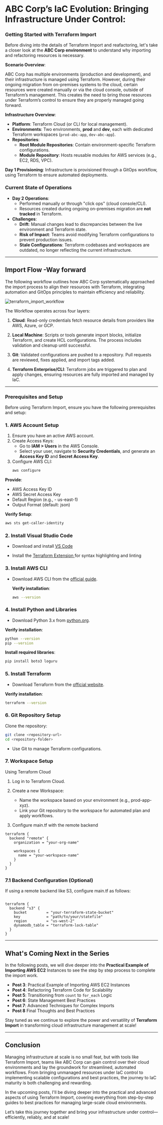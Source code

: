 # ABC Corp’s IaC Evolution: Bringing Infrastructure Under Control:

### **Getting Started with Terraform Import**

Before diving into the details of Terraform Import and reafactoring, let's take a closer look at the **ABC Corp environment** to understand why importing and refactoring resources is necessary.

**Scenario Overview**:

ABC Corp has multiple environments (production and development), and their infrastructure is managed using Terraform. However, during their ongoing migration from on-premises systems to the cloud, certain resources were created manually or via the cloud console, outside of Terraform’s management. This creates the need to bring those resources under Terraform’s control to ensure they are properly managed going forward.

**Infrastructure Overview**:
- **Platform**: Terraform Cloud (or CLI for local management).
- **Environments**: Two environments, **prod** and **dev**, each with dedicated Terraform workspaces (`prod-abc-app`, `dev-abc-app`).
- **Repositories**:
  - **Root Module Repositories**: Contain environment-specific Terraform configurations.
  - **Module Repository**: Hosts reusable modules for AWS services (e.g., EC2, RDS, VPC).
  
**Day 1 Provisioning**: Infrastructure is provisioned through a GitOps workflow, using Terraform to ensure automated deployments.

### Current State of Operations
- **Day 2 Operations**:
  - Performed manually or through "click ops" (cloud console/CLI).
  - Resources created during ongoing on-premises migration are **not tracked** in Terraform.
- **Challenges**:
  - **Drift**: Manual changes lead to discrepancies between the live environment and Terraform state.
  - **Risk of Impact**: Teams avoid modifying Terraform configurations to prevent production issues.
  - **Stale Configurations**: Terraform codebases and workspaces are outdated, no longer reflecting the current infrastructure.

---
## Import Flow -Way forward
The following workflow outlines how ABC Corp systematically approached the import process to align their resources with Terraform, integrating automation and GitOps principles to maintain efficiency and reliability.

![terraform_import_workflow](images/terraform_import_workflow.gif)

The Workflow operates across four layers:

1. **Cloud**: Read-only credentials fetch resource details from providers like AWS, Azure, or GCP.

2.  **Local Machine**: Scripts or tools generate import blocks, initialize Terraform, and create HCL configurations. The process includes validation and cleanup until successful.

3.  **Git**: Validated configurations are pushed to a repository. Pull requests are reviewed, fixes applied, and import tags added.

4.  **Terraform Enterprise/CLI**: Terraform jobs are triggered to plan and apply changes, ensuring resources are fully imported and managed by IaC.

---
### Prerequisites and Setup

Before using Terraform Import, ensure you have the following prerequisites and setup:

### 1. AWS Account Setup
1. Ensure you have an active AWS account.
2. Create Access Keys:
   - Go to **IAM > Users** in the AWS Console.
   - Select your user, navigate to **Security Credentials**, and generate an **Access Key ID** and **Secret Access Key**.
3. Configure AWS CLI:
   ```bash
   aws configure
   ```
**Provide**:
- AWS Access Key ID
- AWS Secret Access Key
- Default Region (e.g., - us-east-1)
- Output Format (default: json)

**Verify Setup**:
```bash
aws sts get-caller-identity
```

### 2. Install Visual Studio Code
- Download and install  [VS Code](https://code.visualstudio.com/)

- Install the [Terraform Extension ](https://marketplace.visualstudio.com/items?itemName=HashiCorp.terraform) for syntax highlighting and linting


### 3. Install AWS CLI
- Download AWS CLI from the [official guide](https://docs.aws.amazon.com/cli/latest/userguide/getting-started-install.html).

   **Verify installation**:
  ```bash
  aws --version
  ```

### 4. Install Python and Libraries
- Download Python 3.x from [python.org](https://www.python.org/).

**Verify installation**:
```bash
python --version
pip --version
```
**Install required libraries**:
```bash 
pip install boto3 loguru
```
### 5. Install Terraform
- Download Terraform from the [official website](https://developer.hashicorp.com/terraform/install).

**Verify installation**:
```bash
terraform --version
```
### 6. Git Repository Setup

Clone the repository:
```bash
git clone <repository-url>
cd <repository-folder>
```
- Use Git to manage Terraform configurations.

### 7. Workspace Setup
Using Terraform Cloud
1. Log in to Terraform Cloud.
2. Create a new Workspace:
    - Name the workspace based on your environment (e.g., prod-app-xyz).
    - Link your Git repository to the workspace for automated plan and apply workflows.

3. Configure main.tf with the remote backend
```hcl
terraform {
  backend "remote" {
    organization = "your-org-name"

    workspaces {
      name = "your-workspace-name"
    }
  }
}
```
### 7.1 Backend Configuration (Optional)
If using a remote backend like S3, configure main.tf as follows:

```hcl

terraform {
  backend "s3" {
    bucket         = "your-terraform-state-bucket"
    key            = "path/to/your/statefile"
    region         = "us-west-2"
    dynamodb_table = "terraform-lock-table"
  }
}
```
---

## What's Coming Next in the Series

In the following posts, we will dive deeper into the **Practical Example of Importing AWS EC2** Instances to see the step by step process to complete the import work.

- **Post 3**: Practical Example of Importing AWS EC2 Instances
- **Post 4**: Refactoring Terraform Code for Scalability
- **Post 5**: Transitioning from `count` to `for_each` Logic
- **Post 6**: State Management Best Practices
- **Post 7**: Advanced Techniques for Complex Imports
- **Post 8** Final Thoughts and Best Practices

Stay tuned as we continue to explore the power and versatility of **Terraform Import** in transforming cloud infrastructure management at scale!


---

## Conclusion
Managing infrastructure at scale is no small feat, but with tools like Terraform Import, teams like ABC Corp can gain control over their cloud environments and lay the groundwork for streamlined, automated workflows. From bringing unmanaged resources under IaC control to implementing scalable configurations and best practices, the journey to IaC maturity is both challenging and rewarding.

In the upcoming posts, I'll be diving deeper into the practical and advanced aspects of using Terraform Import, covering everything from step-by-step guides to best practices for managing large-scale cloud environments.

Let’s take this journey together and bring your infrastructure under control—efficiently, reliably, and at scale!

